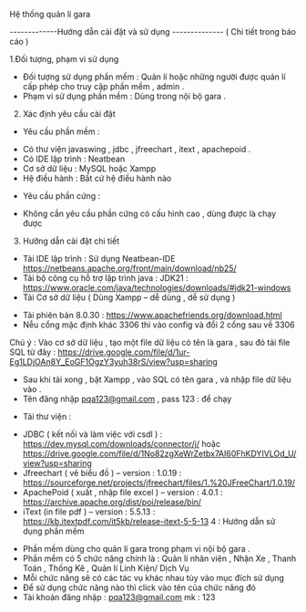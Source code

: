 Hệ thống quản lí gara

-------------Hướng dẫn cài đặt và sử dụng -------------- 
( Chi tiết trong báo cáo ) 

1.Đối tượng, phạm vi sử dụng 
-	Đối tượng sử dụng phần mềm : Quản lí hoặc những người được quản lí cấp phép cho truy cập phần mềm , admin . 
-	Phạm vi sử dụng phần mềm : Dùng trong nội bộ gara . 
2. Xác định yêu cầu cài đặt 
-	Yêu cầu phần mềm : 
+ Có thư viện javaswing , jdbc , jfreechart , itext , apachepoid . 
+ Có IDE lập trình : Neatbean 
+ Cơ sở dữ liệu : MySQL hoặc Xampp
+ Hệ điều hành : Bất cứ hệ điều hành nào 
-	Yêu cầu phần cứng : 
+ Không cần yêu cầu phần cứng có cấu hình cao , dùng được là chạy được 
3. Hưỡng dẫn cài đặt chi tiết 
-	Tải IDE lập trình : Sử dụng Neatbean-IDE https://netbeans.apache.org/front/main/download/nb25/
-	Tải bộ công cụ hỗ trợ lập trình java : JDK21 : https://www.oracle.com/java/technologies/downloads/#jdk21-windows
-	Tải Cơ sở dữ liệu ( Dùng Xampp – dễ dùng , dễ sử dụng ) 
+ Tải phiên bản 8.0.30 : https://www.apachefriends.org/download.html
+ Nễu cổng mặc định khác  3306 thì vào config và đổi 2 cổng sau về 3306

Chú ý : Vào cơ sở dữ liệu , tạo một file dữ liệu có tên là gara , sau đó tải file SQL từ đây : https://drive.google.com/file/d/1ur-Eg1LDjOAn8Y_EoGF1OgzY3yuh38rS/view?usp=sharing
 + Sau khi tải xong , bật Xampp , vào SQL có tên gara , và nhập file dữ liệu vào .
 + Tên đăng nhập pqa123@gmail.com , pass 123 : để chạy
-	Tải thư viện :
+ JDBC ( kết nối và làm việc với csdl ) : https://dev.mysql.com/downloads/connector/j/ hoặc https://drive.google.com/file/d/1No82zgXeWrZetbx7AI60FhKDYIVLOd_U/view?usp=sharing
+ Jfreechart ( vẽ biểu đồ ) – version : 1.0.19 : https://sourceforge.net/projects/jfreechart/files/1.%20JFreeChart/1.0.19/
+ ApachePoid ( xuất , nhập file excel ) – version : 4.0.1 : https://archive.apache.org/dist/poi/release/bin/
+ iText (in file pdf ) – version : 5.5.13 : https://kb.itextpdf.com/it5kb/release-itext-5-5-13
4 : Hướng dẫn sử dụng phần mềm 
-	Phần mềm dùng cho quản lí gara trong phạm vi nội bộ gara .
-	Phần mềm có 5 chức năng chính là : Quản lí nhân viên , Nhận Xe , Thanh Toán , Thống Kê , Quản lí Linh Kiện/ Dịch Vụ 
-	Mỗi chức năng sẽ có các tác vụ khác nhau tùy vào mục đích sử dụng
-	Để sử dụng chức năng nào thì click vào tên của chức năng đó
-	Tài khoản đăng nhập : pqa123@gmail.com   mk : 123
